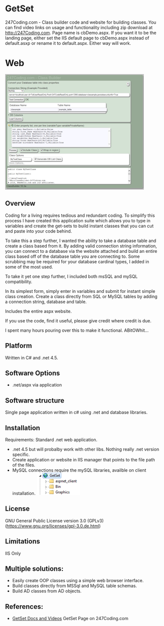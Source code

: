 # GetSet
247Coding.com - Class builder code and website for building classes. You can find video links on usage and functionality including zip download at http://247Coding.com.
Page name is cbDemo.aspx.  If you want it to be the landing page, either set the IIS default page to cbDemo.aspx instead of default.asxp or rename it to default.aspx.  Either way will work.

# Web
![GetSet](https://github.com/abitowhit/GetSet/blob/master/GetSetSmall.png)


## Overview
Coding for a living requires tedious and redundant coding. To simplify this process I have created this application suite which allows you to type in variables and create the get-sets to build instant classes that you can cut and paste into your code behind. 

To take this a step further, I wanted the ability to take a database table and create a class based from it. By adding valid connection string information, you can connect to a database via the website attached and build an entire class based off of the database table you are connecting to. Some scrubbing may be required for your database cardinal types, I added in some of the most used. 

To take it yet one step further, I included both msSQL and mySQL compatibility.

In its simplest form, simply enter in variables and submit for instant simple class creation.
Create a class directly from SQL or MySQL tables by adding a connection string, database and table. 

Includes the entire aspx website. 

If you use the code, find it useful, please give credit where credit is due. 

I spent many hours pouring over this to make it functional. ABitOWhit...

## Platform
Written in C# and .net 4.5.

## Software Options
* .net/aspx via application

## Software structure
Single page application written in c# using .net and database libraries.

## Installation

Requirements:
Standard .net web application.
* .net 4.5 but will probalby work with other libs. Nothing really .net version specific.
* Create application or website in IIS manager that points to the file path of the files.
* MySQL connections require the mySQL libraries, availble on client installation.
![GetSet IIS](https://github.com/abitowhit/GetSet/blob/master/GetSetIIS.png)

## License

GNU General Public License version 3.0 (GPLv3) (https://www.gnu.org/licenses/gpl-3.0.de.html)

## Limitations
IIS Only


## Multiple solutions:
* Easily create OOP classes using a simple web browser interface.
* Build classes directly from MSSql and MySQL table schemas.
* Build AD classes from AD objects.

## References:
 * [GetSet Docs and Videos](http://247coding.com/drupal/?q=node/12) GetSet Page on 247Coding.com
 



